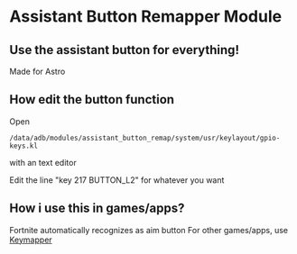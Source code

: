 # Assistant Button Remapper Module
## Use the assistant button for everything!
Made for Astro
## How edit the button function
Open 
````
/data/adb/modules/assistant_button_remap/system/usr/keylayout/gpio-keys.kl
````
with an text editor

Edit the line "key 217  BUTTON_L2" for whatever you want

## How i use this in games/apps?
Fortnite automatically recognizes as aim button
For other games/apps, use [Keymapper](https://github.com/sds100/KeyMapper)
